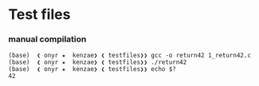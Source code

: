 # Test files


### manual compilation

```shell
(base)  ❮ onyr ★  kenzae❯ ❮ testfiles❯❯ gcc -o return42 1_return42.c 
(base)  ❮ onyr ★  kenzae❯ ❮ testfiles❯❯ ./return42 
(base)  ❮ onyr ★  kenzae❯ ❮ testfiles❯❯ echo $?
42
```
